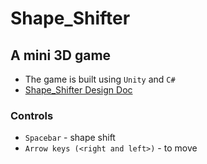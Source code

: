 # Shape_Shifter
## A mini 3D game
* The game is built using `Unity` and `C#`
* [Shape_Shifter Design Doc](https://docs.google.com/document/d/1GpX4G28WBglUaNBihALRcGKxXJ2bFJaxsjTGz1ppJIU/edit?tab=t.0)

### Controls
* `Spacebar` - shape shift
* `Arrow keys (<right and left>)` - to move

